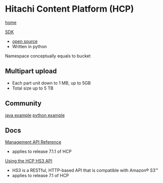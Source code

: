 # Hitachi Content Platform (HCP)
[home](https://www.hitachivantara.com/en-us/products/storage-platforms/object-storage)

[SDK](https://readthedocs.org/projects/hcpsdk/downloads/pdf/latest/)
- [open source](https://github.com/Simont3/hcpsdk)
- Written in python

Namespace conceptually equals to bucket

## Multipart upload
- Each part unit down to 1 MB, up to 5GB
- Total size up to 5 TB

## Community
[java example](https://github.com/roguen/HCPJavaRestExamples)
[python example](https://github.com/jerboa-io/SimpleHS3)


## Docs
[Management API Reference](https://download.hitachivantara.com/download/epcra/arc02911.pdf)
- applies to release 7.1.1 of HCP

[Using the HCP HS3 API](https://download.hitachivantara.com/download/epcra/arc0373.pdf)
- HS3 is a RESTful, HTTP-based API that is compatible with Amazon® S3™
- applies to release 7.1 of HCP


